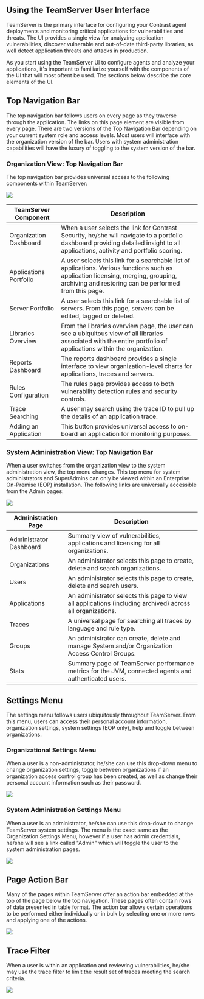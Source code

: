 <!--
title: "Using the TeamServer User Interface"
description: "General overview of the TeamServer UI"
tags: "TeamServer UI navigation overview"
-->

## Using the TeamServer User Interface
TeamServer is the primary interface for configuring your Contrast agent deployments and monitoring critical applications for vulnerabilities and threats. The UI provides a single view for analyzing application vulnerabilities, discover vulnerable and out-of-date third-party libraries, as well detect application threats and attacks in production.

As you start using the TeamServer UI to configure agents and analyze your applications, it's important to familiarize yourself with the components of the UI that will most oftent be used. The sections below describe the core elements of the UI.

## Top Navigation Bar
The top navigation bar follows users on every page as they traverse through the application. The links on this page element are visible from every page. There are two versions of the Top Navigation Bar depending on your current system role and access levels. Most users will interface with the organization version of the bar. Users with system administration capabilities will have the luxury of toggling to the system version of the bar.

### Organization View: Top Navigation Bar
The top navigation bar provides universal access to the following components within TeamServer:

<a href="assets/images/TopNav_Org.png" rel="lightbox" title="Top Navigation Bar for an Organization"><img class="thumbnail" src="assets/images/TopNav_Org.png"/></a>

| TeamServer Component   | Description                                                                                                                                                                                  |
|------------------------|----------------------------------------------------------------------------------------------------------------------------------------------------------------------------------------------|
| Organization Dashboard | When a user selects the link for Contrast Security, he/she will navigate to a portfolio dashboard providing detailed insight to all applications, activity and portfolio scoring.            |
| Applications Portfolio | A user selects this link for a searchable list of applications. Various functions such as application licensing, merging, grouping, archiving and restoring can be performed from this page. |
| Server Portfolio       | A user selects this link for a searchable list of servers. From this page, servers can be edited, tagged or deleted.                                                                         |
| Libraries Overview     | From the libraries overview page, the user can see a ubiquitous view of all libraries associated with the entire portfolio of applications within the organization.                          |
| Reports Dashboard      | The reports dashboard provides a single interface to view organization-level charts for applications, traces and servers.                                                                    |
| Rules Configuration    | The rules page provides access to both vulnerability detection rules and security controls.                                                                                                  |
| Trace Searching        | A user may search using the trace ID to pull up the details of an application trace.                                                                                                         |
| Adding an Application  | This button provides universal access to on-board an application for monitoring purposes.                                                                                                    |

### System Administration View: Top Navigation Bar
When a user switches from the organization view to the system administration view, the top menu changes. This top menu for system administrators and SuperAdmins can only be viewed within an Enterprise On-Premise (EOP) installation. The following links are universally accessible from the Admin pages:

<a href="assets/images/TopNav_Admin.png" rel="lightbox" title="Top Navigation Bar for an System Administrators"><img class="thumbnail" src="assets/images/TopNav_Admin.png"/></a>

| Administration Page     | Description                                                                                                |
|-------------------------|------------------------------------------------------------------------------------------------------------|
| Administrator Dashboard | Summary view of vulnerabilities, applications and licensing for all organizations.                         |
| Organizations           | An administrator selects this page to create, delete and search organizations.                             |
| Users                   | An administrator selects this page to create, delete and search users.                                     |
| Applications            | An administrator selects this page to view all applications (including archived) across all organizations. |
| Traces                  | A universal page for searching all traces by language and rule type.                                       |
| Groups                  | An administrator can create, delete and manage System and/or Organization Access Control Groups.           |
| Stats                   | Summary page of TeamServer performance metrics for the JVM, connected agents and authenticated users.      |


## Settings Menu
The settings menu follows users ubiquitously throughout TeamServer. From this menu, users can access their personal account information, organization settings, system settings (EOP only), help and toggle between organizations.

### Organizational Settings Menu
When a user is a non-administrator, he/she can use this drop-down menu to change organization settings, toggle between organizations if an organization access control group has been created, as well as change their personal account information such as their password.

<a href="assets/images/Settings_Org.png" rel="lightbox" title="Settings Navigation Bar for an Organization"><img class="thumbnail" src="assets/images/Settings_Org.png"/></a>

### System Administration Settings Menu
When a user is an administrator, he/she can use this drop-down to change TeamServer system settings. The menu is the exact same as the Organization Settings Menu, however if a user has admin credentials, he/she will see a link called "Admin" which will toggle the user to the system administration pages.

<a href="assets/images/Settings_Admin.png" rel="lightbox" title="Settings Navigation Bar for an System Administrator"><img class="thumbnail" src="assets/images/Settings_Admin.png"/></a>

## Page Action Bar
Many of the pages within TeamServer offer an action bar embedded at the top of the page below the top navigation. These pages often contain rows of data presented in table format. The action bar allows certain operations to be performed either individually or in bulk by selecting one or more rows and applying one of the actions.

<a href="assets/images/ActionBar_OrgApps.png" rel="lightbox" title="Example Action Bar"><img class="thumbnail" src="assets/images/ActionBar_OrgApps.png"/></a>

## Trace Filter 
When a user is within an application and reviewing vulnerabilities, he/she may use the trace filter to limit the result set of traces meeting the search criteria. 

<a href="assets/images/TraceFilter.png" rel="lightbox" title="Trace Filter Search"><img class="thumbnail" src="assets/images/TraceFilter.png"/></a>
